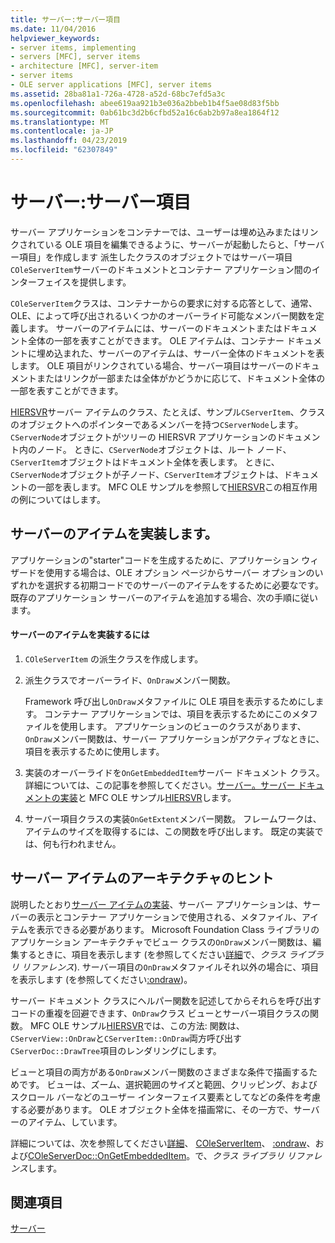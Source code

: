 ```yaml
---
title: サーバー:サーバー項目
ms.date: 11/04/2016
helpviewer_keywords:
- server items, implementing
- servers [MFC], server items
- architecture [MFC], server-item
- server items
- OLE server applications [MFC], server items
ms.assetid: 28ba81a1-726a-4728-a52d-68bc7efd5a3c
ms.openlocfilehash: abee619aa921b3e036a2bbeb1b4f5ae08d83f5bb
ms.sourcegitcommit: 0ab61bc3d2b6cfbd52a16c6ab2b97a8ea1864f12
ms.translationtype: MT
ms.contentlocale: ja-JP
ms.lasthandoff: 04/23/2019
ms.locfileid: "62307849"
---
```

# <a name="servers-server-items"></a>サーバー:サーバー項目

サーバー アプリケーションをコンテナーでは、ユーザーは埋め込みまたはリンクされている OLE 項目を編集できるように、サーバーが起動したらと、「サーバー項目」を作成します 派生したクラスのオブジェクトではサーバー項目`COleServerItem`サーバーのドキュメントとコンテナー アプリケーション間のインターフェイスを提供します。

`COleServerItem`クラスは、コンテナーからの要求に対する応答として、通常、OLE、によって呼び出されるいくつかのオーバーライド可能なメンバー関数を定義します。 サーバーのアイテムには、サーバーのドキュメントまたはドキュメント全体の一部を表すことができます。 OLE アイテムは、コンテナー ドキュメントに埋め込まれた、サーバーのアイテムは、サーバー全体のドキュメントを表します。 OLE 項目がリンクされている場合、サーバー項目はサーバーのドキュメントまたはリンクが一部または全体がかどうかに応じて、ドキュメント全体の一部を表すことができます。

[HIERSVR](../overview/visual-cpp-samples.md)サーバー アイテムのクラス、たとえば、サンプル`CServerItem`、クラスのオブジェクトへのポインターであるメンバーを持つ`CServerNode`します。 `CServerNode`オブジェクトがツリーの HIERSVR アプリケーションのドキュメント内のノード。 ときに、`CServerNode`オブジェクトは、ルート ノード、`CServerItem`オブジェクトはドキュメント全体を表します。 ときに、`CServerNode`オブジェクトが子ノード、`CServerItem`オブジェクトは、ドキュメントの一部を表します。 MFC OLE サンプルを参照して[HIERSVR](../overview/visual-cpp-samples.md)この相互作用の例についてはします。

##  <a name="_core_implementing_server_items"></a> サーバーのアイテムを実装します。

アプリケーションの"starter"コードを生成するために、アプリケーション ウィザードを使用する場合は、OLE オプション ページからサーバー オプションのいずれかを選択する初期コードでのサーバーのアイテムをするために必要なです。 既存のアプリケーション サーバーのアイテムを追加する場合、次の手順に従います。

#### <a name="to-implement-a-server-item"></a>サーバーのアイテムを実装するには

1. `COleServerItem` の派生クラスを作成します。

1. 派生クラスでオーバーライド、`OnDraw`メンバー関数。

   Framework 呼び出し`OnDraw`メタファイルに OLE 項目を表示するためにします。 コンテナー アプリケーションでは、項目を表示するためにこのメタファイルを使用します。 アプリケーションのビューのクラスがあります、`OnDraw`メンバー関数は、サーバー アプリケーションがアクティブなときに、項目を表示するために使用します。

1. 実装のオーバーライドを`OnGetEmbeddedItem`サーバー ドキュメント クラス。 詳細については、この記事を参照してください。[サーバー。サーバー ドキュメントの実装](../mfc/servers-implementing-server-documents.md)と MFC OLE サンプル[HIERSVR](../overview/visual-cpp-samples.md)します。

1. サーバー項目クラスの実装`OnGetExtent`メンバー関数。 フレームワークは、アイテムのサイズを取得するには、この関数を呼び出します。 既定の実装では、何も行われません。

##  <a name="_core_a_tip_for_server.2d.item_architecture"></a> サーバー アイテムのアーキテクチャのヒント

説明したとおり[サーバー アイテムの実装](#_core_implementing_server_items)、サーバー アプリケーションは、サーバーの表示とコンテナー アプリケーションで使用される、メタファイル、アイテムを表示できる必要があります。 Microsoft Foundation Class ライブラリのアプリケーション アーキテクチャでビュー クラスの`OnDraw`メンバー関数は、編集するときに、項目を表示します (を参照してください[詳細](../mfc/reference/cview-class.md#ondraw)で、*クラス ライブラリ リファレンス*). サーバー項目の`OnDraw`メタファイルそれ以外の場合に、項目を表示します (を参照してください[:ondraw](../mfc/reference/coleserveritem-class.md#ondraw))。

サーバー ドキュメント クラスにヘルパー関数を記述してからそれらを呼び出すコードの重複を回避できます、`OnDraw`クラス ビューとサーバー項目クラスの関数。 MFC OLE サンプル[HIERSVR](../overview/visual-cpp-samples.md)では、この方法: 関数は、`CServerView::OnDraw`と`CServerItem::OnDraw`両方呼び出す`CServerDoc::DrawTree`項目のレンダリングにします。

ビューと項目の両方がある`OnDraw`メンバー関数のさまざまな条件で描画するためです。 ビューは、ズーム、選択範囲のサイズと範囲、クリッピング、およびスクロール バーなどのユーザー インターフェイス要素としてなどの条件を考慮する必要があります。 OLE オブジェクト全体を描画常に、その一方で、サーバーのアイテム、しています。

詳細については、次を参照してください[詳細](../mfc/reference/cview-class.md#ondraw)、 [COleServerItem](../mfc/reference/coleserveritem-class.md)、 [:ondraw](../mfc/reference/coleserveritem-class.md#ondraw)、および[COleServerDoc::OnGetEmbeddedItem](../mfc/reference/coleserverdoc-class.md#ongetembeddeditem)。で、*クラス ライブラリ リファレンス*します。

## <a name="see-also"></a>関連項目

[サーバー](../mfc/servers.md)
